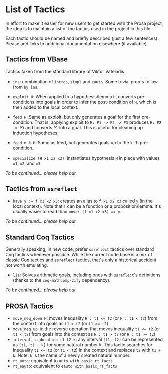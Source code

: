 # List of Tactics

In effort to make it easier for new users to get started with the Prosa project, the idea is to maintain a list of the tactics used in the project in this file.

Each tactic should be named and briefly described (just a few sentences). Please add links to additional documentation elsewhere (if available).

## Tactics from VBase

Tactics taken from the standard library of Viktor Vafeiadis.

- `ins`: combination of `intros`, `simpl` and `eauto`. Some trivial proofs follow from `by ins`.

- `exploit H`: When applied to a hypothesis/lemma `H`, converts pre-conditions into goals in order to infer the post-condition of `H`, which is then added to the local context.

- `feed H`: Same as exploit, but only generates a goal for the first pre-condition. That is, applying exploit to `H: P1 -> P2 -> P3` produces `H: P2 -> P3` and converts `P1` into a goal. This is useful for cleaning up induction hypotheses.

- `feed_n k H`: Same as feed, but generates goals up to the `k`-th pre-condition.

- `specialize (H x1 x2 x3)`: instantiates hypothesis `H` in place with values `x1`, `x2`, and `x3`.

*To be continued… please help out.*

## Tactics from `ssreflect`

- `have y := f x1 x2 x3`: creates an alias to `f x1 x2 x3` called `y` (in the local context). Note that `f` can be a function or a proposition/lemma. It's usually easier to read than `move: (f x1 x2 x3) => y`.

*To be continued… please help out.*

## Standard Coq Tactics

Generally speaking, in new code, prefer `ssreflect` tactics over standard Coq tactics whenever possible. While the current code base is a mix of classic Coq tactics and `ssreflect` tactics, that's only a historical accident not worth emulating. 

- `lia`: Solves arithmetic goals, including ones with `ssreflect`'s definitions (thanks to the `coq-mathcomp-zify` dependency).

*To be continued… please help out.*

## PROSA Tactics

- `move_neq_down H`: moves inequality `H : t1 <= t2` (or `H : t1 < t2`) from the context into goals as `t1 > t2` (or `t1 >= t2`)
- `move_neq_up H`: the reverse operation that moves inequality `t1 <= t2` (or `t1 < t2`) from goals into the context as `H : t1 > t2` (or `H : t1 >= t2`)
- `interval_to_duration t1 t2 k`: any interval `[t1, t2]` can be represented as `[t1, t1 + k]` for some natural number `k`. This tactic searches for inequality `t1 <= t2` (or `t1 < t2`) in the context and replaces `t2` with `t1 + k`. Note: `k` is the name of a newly created natural number. 
- `rt_auto`: equivalent to `auto with basic_rt_facts`
- `rt_eauto`: equivalent to `eauto with basic_rt_facts`



